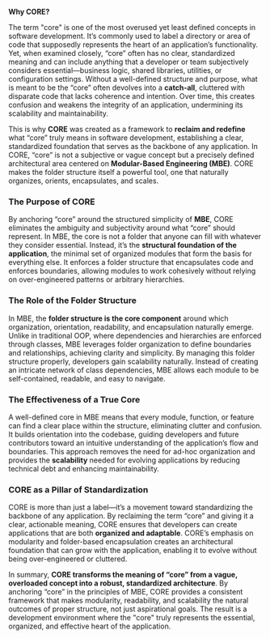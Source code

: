 **Why CORE?**

The term "core" is one of the most overused yet least defined concepts in software development. It’s commonly used to label a directory or area of code that supposedly represents the heart of an application’s functionality. Yet, when examined closely, “core” often has no clear, standardized meaning and can include anything that a developer or team subjectively considers essential—business logic, shared libraries, utilities, or configuration settings. Without a well-defined structure and purpose, what is meant to be the “core” often devolves into a **catch-all**, cluttered with disparate code that lacks coherence and intention. Over time, this creates confusion and weakens the integrity of an application, undermining its scalability and maintainability.

This is why **CORE** was created as a framework to **reclaim and redefine** what “core” truly means in software development, establishing a clear, standardized foundation that serves as the backbone of any application. In CORE, “core” is not a subjective or vague concept but a precisely defined architectural area centered on **Modular-Based Engineering (MBE)**. CORE makes the folder structure itself a powerful tool, one that naturally organizes, orients, encapsulates, and scales.

### **The Purpose of CORE**

By anchoring “core” around the structured simplicity of **MBE**, CORE eliminates the ambiguity and subjectivity around what “core” should represent. In MBE, the core is not a folder that anyone can fill with whatever they consider essential. Instead, it’s the **structural foundation of the application**, the minimal set of organized modules that form the basis for everything else. It enforces a folder structure that encapsulates code and enforces boundaries, allowing modules to work cohesively without relying on over-engineered patterns or arbitrary hierarchies.

### **The Role of the Folder Structure**

In MBE, the **folder structure is the core component** around which organization, orientation, readability, and encapsulation naturally emerge. Unlike in traditional OOP, where dependencies and hierarchies are enforced through classes, MBE leverages folder organization to define boundaries and relationships, achieving clarity and simplicity. By managing this folder structure properly, developers gain scalability naturally. Instead of creating an intricate network of class dependencies, MBE allows each module to be self-contained, readable, and easy to navigate.

### **The Effectiveness of a True Core**

A well-defined core in MBE means that every module, function, or feature can find a clear place within the structure, eliminating clutter and confusion. It builds orientation into the codebase, guiding developers and future contributors toward an intuitive understanding of the application’s flow and boundaries. This approach removes the need for ad-hoc organization and provides the **scalability** needed for evolving applications by reducing technical debt and enhancing maintainability.

### **CORE as a Pillar of Standardization**

CORE is more than just a label—it’s a movement toward standardizing the backbone of any application. By reclaiming the term “core” and giving it a clear, actionable meaning, CORE ensures that developers can create applications that are both **organized and adaptable**. CORE’s emphasis on modularity and folder-based encapsulation creates an architectural foundation that can grow with the application, enabling it to evolve without being over-engineered or cluttered.

In summary, **CORE transforms the meaning of “core” from a vague, overloaded concept into a robust, standardized architecture**. By anchoring “core” in the principles of MBE, CORE provides a consistent framework that makes modularity, readability, and scalability the natural outcomes of proper structure, not just aspirational goals. The result is a development environment where the "core" truly represents the essential, organized, and effective heart of the application.

